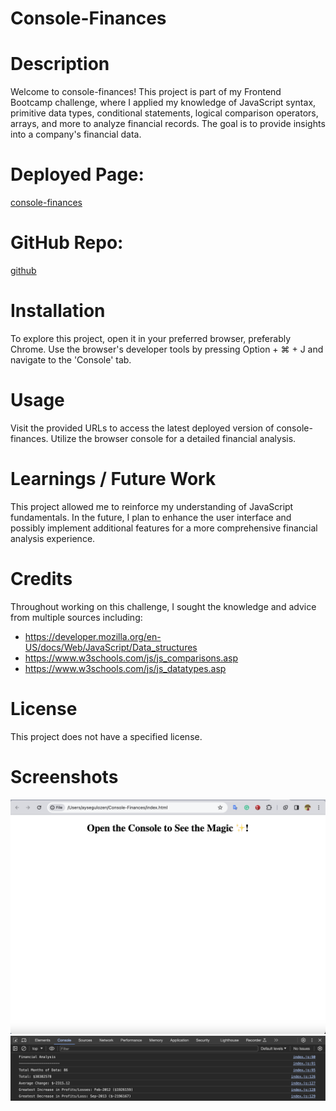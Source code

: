 # Console-Finances

# Description
Welcome to console-finances! This project is part of my Frontend Bootcamp challenge, where I applied my knowledge of JavaScript syntax, primitive data types, conditional statements, logical comparison operators, arrays, and more to analyze financial records. The goal is to provide insights into a company's financial data.

# Deployed Page:
[console-finances](https://aysegulozen.github.io/Console-Finances/)

# GitHub Repo:
[github](https://github.com/Aysegulozen/Console-Finances)

# Installation
To explore this project, open it in your preferred browser, preferably Chrome. Use the browser's developer tools by pressing Option + ⌘ + J and navigate to the 'Console' tab.

# Usage
Visit the provided URLs to access the latest deployed version of console-finances. Utilize the browser console for a detailed financial analysis.

# Learnings / Future Work
This project allowed me to reinforce my understanding of JavaScript fundamentals. In the future, I plan to enhance the user interface and possibly implement additional features for a more comprehensive financial analysis experience.

# Credits
Throughout working on this challenge, I sought the knowledge and advice from multiple sources including:
- https://developer.mozilla.org/en-US/docs/Web/JavaScript/Data_structures
- https://www.w3schools.com/js/js_comparisons.asp
- https://www.w3schools.com/js/js_datatypes.asp


# License
This project does not have a specified license.

# Screenshots
![Website](./image/website.png)
![Console](./image/console-js.png)

